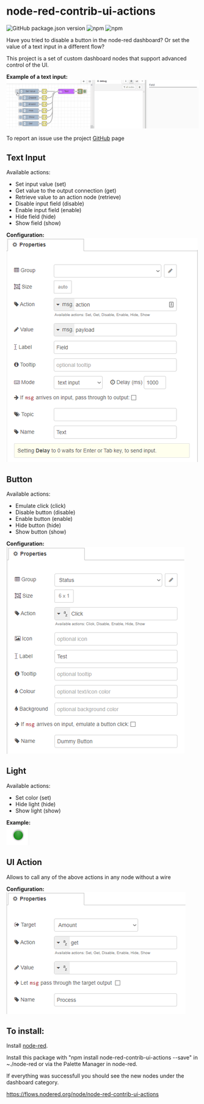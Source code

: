 # node-red-contrib-ui-actions

![GitHub package.json version](https://img.shields.io/github/package-json/v/tiagordc/node-red-contrib-ui-actions?label=package)
![npm](https://img.shields.io/npm/v/node-red-contrib-ui-actions)
![npm](https://img.shields.io/npm/dm/node-red-contrib-ui-actions)

Have you tried to disable a button in the node-red dashboard? Or set the value of a text input in a different flow?

This project is a set of custom dashboard nodes that support advanced control of the UI.

**Example of a text input:**\
![text input](https://raw.githubusercontent.com/tiagordc/node-red-contrib-ui-actions/master/text-input.gif)

To report an issue use the project [GitHub](https://github.com/tiagordc/node-red-contrib-ui-actions/issues) page

## Text Input

Available actions:

* Set input value (set)
* Get value to the output connection (get)
* Retrieve value to an action node (retrieve)
* Disable input field (disable)
* Enable input field (enable)
* Hide field (hide)
* Show field (show)

**Configuration:**\
![configuration](https://raw.githubusercontent.com/tiagordc/node-red-contrib-ui-actions/master/text-input.png)

## Button

Available actions:

* Emulate click (click)
* Disable button (disable)
* Enable button (enable)
* Hide button (hide)
* Show button (show)

**Configuration:**\
![configuration](https://raw.githubusercontent.com/tiagordc/node-red-contrib-ui-actions/master/ui-button.png)

## Light

Available actions:

* Set color (set)
* Hide light (hide)
* Show light (show)

**Example:**\
![green light](https://raw.githubusercontent.com/tiagordc/node-red-contrib-ui-actions/master/ui-light.png)

## UI Action

Allows to call any of the above actions in any node without a wire

**Configuration:**\
![configuration](https://raw.githubusercontent.com/tiagordc/node-red-contrib-ui-actions/master/ui-action.png)

## To install: 

Install [node-red](https://nodered.org/).

Install this package with "npm install node-red-contrib-ui-actions --save" in ~./node-red or via the Palette Manager in node-red.

If everything was successfull you should see the new nodes under the dashboard category.

https://flows.nodered.org/node/node-red-contrib-ui-actions
